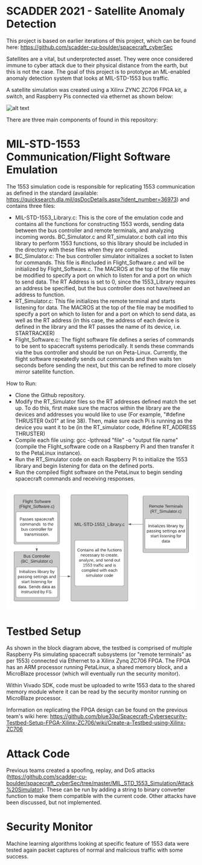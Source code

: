 # SCADDER 2021 - Satellite Anomaly Detection

This project is based on earlier iterations of this project, which can be found here: https://github.com/scadder-cu-boulder/spacecraft_cyberSec

Satellites are a vital, but underprotected asset. They were once considered immune to cyber attack due to their physical distance from the earth, but this is not the case. The goal of this project is to prototype an ML-enabled anomaly detection system that looks at MIL-STD-1553 bus traffic.

A satellite simulation was created using a Xilinx ZYNC ZC706 FPGA kit, a switch, and Raspberry Pis connected via ethernet as shown below:

![alt text](https://github.com/scadder2021/satellite_cybersec/blob/main/FBD_2021.png?raw=true)

There are three main components of found in this repository:

# MIL-STD-1553 Communication/Flight Software Emulation

The 1553 simulation code is responsible for replicating 1553 communication as defined in the standard (available: https://quicksearch.dla.mil/qsDocDetails.aspx?ident_number=36973) and contains three files:
- MIL-STD-1553_Library.c: This is the core of the emulation code and contains all the functions for constructing 1553 words, sending data between the bus controller and remote terminals, and analyzing incoming words. BC_Simulator.c and RT_simulator.c both call into this library to perform 1553 functions, so this library should be included in the directory with these files when they are compiled.
- BC_Simulator.c: The bus controller simulator initializes a socket to listen for commands. This file is #included in Flight_Software.c and will be initialized by Flight_Software.c. The MACROS at the top of the file may be modified to specify a port on which to listen for and a port on which to send data. The RT Address is set to 0, since the 1553_Library requires an address be specified, but the bus controller does not have/need an address to function.
- RT_Simulator.c: This file initializes the remote terminal and starts listening for data. The MACROS at the top of the file may be modified to specify a port on which to listen for and a port on which to send data, as well as the RT address (in this case, the address of each device is defined in the library and the RT passes the name of its device, i.e. STARTRACKER)
- Flight_Software.c: The flight software file defines a series of commands to be sent to spacecraft systems periodically. It sends these commands via the bus controller and should be run on Peta-Linux. Currently, the flight software repeatedly sends out commands and then waits ten seconds before sending the next, but this can be refined to more closely mirror satellite function.

How to Run:

- Clone the Github repository.
- Modify the RT_Simulator files so the RT addresses defined match the set up. To do this, first make sure the macros within the library are the devices and addresses you would like to use (For example, "#define THRUSTER 0x01" at line 38). Then, make sure each Pi is running as the device you want it to be (in the RT_simulator code, #define RT_ADDRESS THRUSTER)
- Compile each file using: gcc -lpthread "file" -o "output file name" (compile the Flight_software code on a Raspberry Pi and then transfer it to the PetaLinux instance).
- Run the RT_Simulator code on each Raspberry Pi to initialize the 1553 library and begin listening for data on the defined ports.
- Run the compiled flight software on the PetaLinux to begin sending spacecraft commands and receiving responses.

![alt text](https://github.com/scadder2021/satellite_cybersec/blob/main/1553_Matrix.png)

# Testbed Setup

As shown in the block diagram above, the testbed is comprised of multiple Raspberry Pis simulating spacecraft subsystems (or "remote terminals" as per 1553) connected via Ethernet to a Xilinx Zynq ZC706 FPGA. The FPGA has an ARM processor running PetaLinux, a shared memory block, and a MicroBlaze processor (which will eventually run the security monitor).

Within Vivado SDK, code must be uploaded to write 1553 data to the shared memory module where it can be read by the security monitor running on MicroBlaze processor.

Information on replicating the FPGA design can be found on the previous team's wiki here: https://github.com/blue33p/Spacecraft-Cybersecurity-Testbed-Setup-FPGA-Xilinx-ZC706/wiki/Create-a-Testbed-using-Xilinx-ZC706

# Attack Code

Previous teams created a spoofing, replay, and DoS attacks (https://github.com/scadder-cu-boulder/spacecraft_cyberSec/tree/master/MIL_STD_1553_Simulation/Attack%20Simulator). These can be run by adding a string to binary converter function to make them compatible with the current code. Other attacks have been discussed, but not implemented.

# Security Monitor

Machine learning algorithms looking at specific feature of 1553 data were tested again packet captures of normal and malicious traffic with some success.
